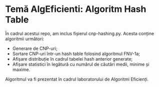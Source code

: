 # Temă AlgEficienti: Algoritm Hash Table
În cadrul acestui repo, am inclus fișierul cnp-hashing.py. Acesta conține algoritmii următori:
- Generare de CNP-uri;
- Sortare CNP-uri într-un hash table folosind algoritmul FNV-1a;
- Afișare distribuție în cadrul tabelei hash anterior generate;
- Afișare statistici în legătură cu numărul de căutări medii, minime și maxime.

Algoritmul va fi prezentat în cadrul laboratorului de Algoritmi Eficienți.
